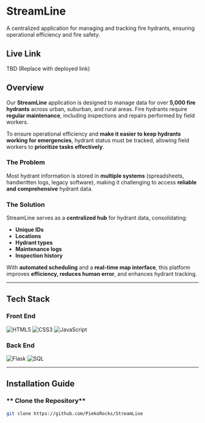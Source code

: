 # StreamLine
A centralized application for managing and tracking fire hydrants, ensuring operational efficiency and fire safety.

## Live Link
TBD (Replace with deployed link)

## Overview
Our **StreamLine** application is designed to manage data for over **5,000 fire hydrants** across urban, suburban, and rural areas. Fire hydrants require **regular maintenance**, including inspections and repairs performed by field workers. 

To ensure operational efficiency and **make it easier to keep hydrants working for emergencies**, hydrant status must be tracked, allowing field workers to **prioritize tasks effectively**.

### **The Problem**
Most hydrant information is stored in **multiple systems** (spreadsheets, handwritten logs, legacy software), making it challenging to access **reliable and comprehensive** hydrant data.

### **The Solution**
StreamLine serves as a **centralized hub** for hydrant data, consolidating:
- **Unique IDs**
- **Locations**
- **Hydrant types**
- **Maintenance logs**
- **Inspection history**

With **automated scheduling** and a **real-time map interface**, this platform improves **efficiency, reduces human error**, and enhances hydrant tracking.

---

## Tech Stack

### **Front End**
![HTML5](https://img.shields.io/badge/HTML5-%23E34F26.svg?style=for-the-badge&logo=html5&logoColor=white)
![CSS3](https://img.shields.io/badge/CSS3-%231572B6.svg?style=for-the-badge&logo=css3&logoColor=white)
![JavaScript](https://img.shields.io/badge/JavaScript-%23F7DF1E.svg?style=for-the-badge&logo=javascript&logoColor=black)

### **Back End**
![Flask](https://img.shields.io/badge/Flask-%23000.svg?style=for-the-badge&logo=flask&logoColor=white)
![SQL](https://img.shields.io/badge/SQL-%23007396.svg?style=for-the-badge&logo=sqlite&logoColor=white)

---

## **Installation Guide**
### ** Clone the Repository**
```bash
git clone https://github.com/PiekoRocks/StreamLine
